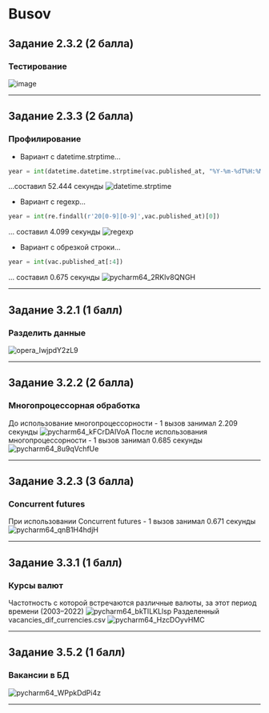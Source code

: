 # Busov
## Задание 2.3.2 (2 балла)
### Тестирование
![image](https://user-images.githubusercontent.com/88937120/205491804-43a447ad-a3a0-47ac-9168-35be2feb8bce.png)

____

## Задание 2.3.3 (2 балла)
### Профилирование
- Вариант с datetime.strptime...
```python
year = int(datetime.datetime.strptime(vac.published_at, "%Y-%m-%dT%H:%M:%S%z").strftime("%Y"))
```
...составил 52.444 секунды
![datetime.strptime](https://user-images.githubusercontent.com/88937120/205498198-1375c568-2a4e-4359-8624-c7935f5820ca.png)
- Вариант с regexp...
```python
year = int(re.findall(r'20[0-9][0-9]',vac.published_at)[0])
```
... составил 4.099 секунды
![regexp](https://user-images.githubusercontent.com/88937120/205498337-52bcfa54-dbd0-4942-907e-db4fd3faf1da.png)
- Вариант с обрезкой строки...
```python
year = int(vac.published_at[:4])
```
... составил 0.675 секунды
![pycharm64_2RKlv8QNGH](https://user-images.githubusercontent.com/88937120/205498421-eb15aed9-87c0-4a4f-9c2a-61b6d27f0c28.png)

____

## Задание 3.2.1 (1 балл)
### Разделить данные
![opera_IwjpdY2zL9](https://user-images.githubusercontent.com/88937120/206467657-ef755690-780e-46e6-a5dc-a73305038f72.png)

____

## Задание 3.2.2 (2 балла)
### Многопроцессорная обработка
До использование многопроцессорности - 1 вызов занимал 2.209 секунды
![pycharm64_kFCrDAIVoA](https://user-images.githubusercontent.com/88937120/206787254-10dcda41-788d-4513-ad6c-d7152b96a312.png)
После использования многопроцессорности - 1 вызов занимал 0.685 секунды
![pycharm64_8u9qVchfUe](https://user-images.githubusercontent.com/88937120/206787858-91ad672e-1345-4e84-8c48-9da1493467e6.png)

____

## Задание 3.2.3 (3 балла)
### Concurrent futures
При использовании Concurrent futures - 1 вызов занимал 0.671 секунды
![pycharm64_qnB1H4hdjH](https://user-images.githubusercontent.com/88937120/206793796-7baa26d2-af8c-46b3-af23-e4170ba61851.png)

____

## Задание 3.3.1 (1 балл)
### Курсы валют
Частотность с которой встречаются различные валюты, за этот период времени (2003–2022)
![pycharm64_bkTILKLlsp](https://user-images.githubusercontent.com/88937120/208655751-e0009f14-b6bf-43f4-a543-3370fa105f90.png)
Разделенный vacancies_dif_currencies.csv
![pycharm64_HzcDOyvHMC](https://user-images.githubusercontent.com/88937120/208655894-e6eb3714-2f38-4aa1-a02f-9902ac359a37.png)

____

## Задание 3.5.2 (1 балл)
### Вакансии в БД
![pycharm64_WPpkDdPi4z](https://user-images.githubusercontent.com/88937120/209984471-3e5422c4-8976-420f-ae4f-ceab543b975c.png)

____
